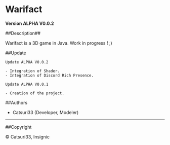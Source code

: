  Warifact
=====================================================

**Version ALPHA V0.0.2**


##Description##

Warifact is a 3D game in Java.
Work in progress ! ;)

##Update

```
Update ALPHA V0.0.2

- Integration of Shader.
- Integration of Discord Rich Presence.

Update ALPHA V0.0.1

- Creation of the project.
```

##Authors

- Catsuri33 (Developer, Modeler)

---

##Copyright

© Catsuri33, Insignic
